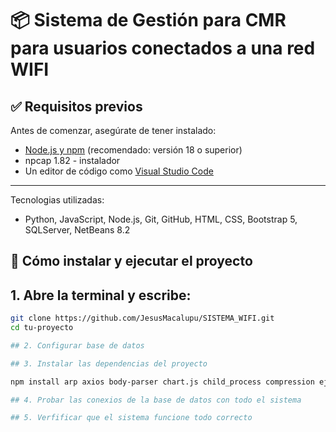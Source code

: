 # 📦 Sistema de Gestión para CMR para usuarios conectados a una red WIFI

## ✅ Requisitos previos

Antes de comenzar, asegúrate de tener instalado:

- [Node.js y npm](https://nodejs.org/) (recomendado: versión 18 o superior)
- npcap 1.82 - instalador
- Un editor de código como [Visual Studio Code](https://code.visualstudio.com/)

--- 

Tecnologias utilizadas:

- Python, JavaScript, Node.js, Git, GitHub, HTML, CSS, Bootstrap 5, SQLServer, NetBeans 8.2

## 🚀 Cómo instalar y ejecutar el proyecto

## 1. Abre la terminal y escribe:

```bash
git clone https://github.com/JesusMacalupu/SISTEMA_WIFI.git
cd tu-proyecto

## 2. Configurar base de datos

## 3. Instalar las dependencias del proyecto 

npm install arp axios body-parser chart.js child_process compression ejs express-rate-limit express-session handlebars helmet jsonwebtoken memory-cache morgan network-speed node-arp node-cache p-throttle python-shell redis response-time socket.io socket.io-client speedtest-net

## 4. Probar las conexios de la base de datos con todo el sistema

## 5. Verfificar que el sistema funcione todo correcto







